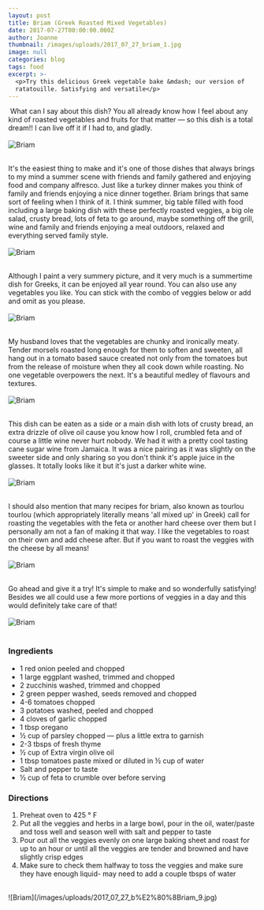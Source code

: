```yaml
---
layout: post
title: Briam (Greek Roasted Mixed Vegetables)
date: 2017-07-27T00:00:00.000Z
author: Joanne
thumbnail: /images/uploads/2017_07_27_b​riam_1.jpg
image: null
categories: blog
tags: food
excerpt: >-
  <p>​Try this delicious Greek vegetable bake &mdash; our version of
  ratatouille. Satisfying and versatile</p>
---
```

​
What can I say about this dish? You all already know how I feel about any kind of roasted vegetables and fruits for that matter — so this dish is a total dream!! I can live off it if I had to, and gladly.
<br>
<br>
![Briam](/images/uploads/2017_07_27_b%E2%80%8Briam_2.jpg)
<br>
<br>

It's the easiest thing to make and it's one of those dishes that always brings to my mind a summer scene with friends and family gathered and enjoying food and company alfresco. Just like a turkey dinner makes you think of family and friends enjoying a nice dinner together. Briam brings that same sort of feeling when I think of it. I think summer, big table filled with food including a large baking dish with these perfectly roasted veggies, a big ole salad, crusty bread, lots of feta to go around, maybe something off the grill, wine and family and friends enjoying a meal outdoors, relaxed and everything served family style.
<br>
<br>
![Briam](/images/uploads/2017_07_27_b%E2%80%8Briam_3.jpg)
<br>
<br>

Although I paint a very summery picture, and it very much is a summertime dish for Greeks, it can be enjoyed all year round. You can also use any vegetables you like. You can stick with the combo of veggies below or add and omit as you please.
<br>
<br>
![Briam](/images/uploads/2017_07_27_b%E2%80%8Briam_4.jpg)
<br>
<br>

My husband loves that the vegetables are chunky and ironically meaty. Tender morsels roasted long enough for them to soften and sweeten, all hang out in a tomato based sauce created not only from the tomatoes but from the release of moisture when they all cook down while roasting. No one vegetable overpowers the next. It's a beautiful medley of flavours and textures.
<br>
<br>
![Briam](/images/uploads/2017_07_27_b%E2%80%8Briam_5.jpg)
<br>
<br>

This dish can be eaten as a side or a main dish with lots of crusty bread, an extra drizzle of olive oil cause you know how I roll, crumbled feta and of course a little wine never hurt nobody. We had it with a pretty cool tasting cane sugar wine from Jamaica. It was a nice pairing as it was slightly on the sweeter side and only sharing so you don't think it's apple juice in the glasses. It totally looks like it but it's just a darker white wine.
<br>
<br>
![Briam](/images/uploads/2017_07_27_b%E2%80%8Briam_6.jpg)
<br>
<br>

I should also mention that many recipes for briam, also known as tourlou tourlou (which appropriately literally means 'all mixed up' in Greek) call for roasting the vegetables with the feta or another hard cheese over them but I personally am not a fan of making it that way. I like the vegetables to roast on their own and add cheese after. But if you want to roast the veggies with the cheese by all means!
<br>
<br>
![Briam](/images/uploads/2017_07_27_b%E2%80%8Briam_7.jpg)
<br>
<br>

Go ahead and give it a try! It's simple to make and so wonderfully satisfying! Besides we all could use a few more portions of veggies in a day and this would definitely take care of that!
<br>
<br>
![Briam](/images/uploads/2017_07_27_b%E2%80%8Briam_8.jpg)
<br>
<br>

### Ingredients

* 1 red onion peeled and chopped
* 1 large eggplant washed, trimmed and chopped
* 2 zucchinis washed, trimmed and chopped
* 2 green pepper washed, seeds removed and chopped
* 4-6 tomatoes chopped
* 3 potatoes washed, peeled and chopped
* 4 cloves of garlic chopped
* 1 tbsp oregano
* ½ cup of parsley chopped — plus a little extra to garnish
* 2-3 tbsps of fresh thyme
* ½ cup of Extra virgin olive oil
* 1 tbsp tomatoes paste mixed or diluted in ½ cup of water
* Salt and pepper to taste
* ½ cup of feta to crumble over before serving

### Directions

1. Preheat oven to 425 ° F
2. Put all the veggies and herbs in a large bowl, pour in the oil, water/paste and toss well and season well with salt and pepper to taste
3. Pour out all the veggies evenly on one large baking sheet and roast for up to an hour or until all the veggies are tender and browned and have slightly crisp edges
4. Make sure to check them halfway to toss the veggies and make sure they have enough liquid- may need to add a couple tbsps of water

<br>
![Briam](/images/uploads/2017_07_27_b%E2%80%8Briam_9.jpg)


